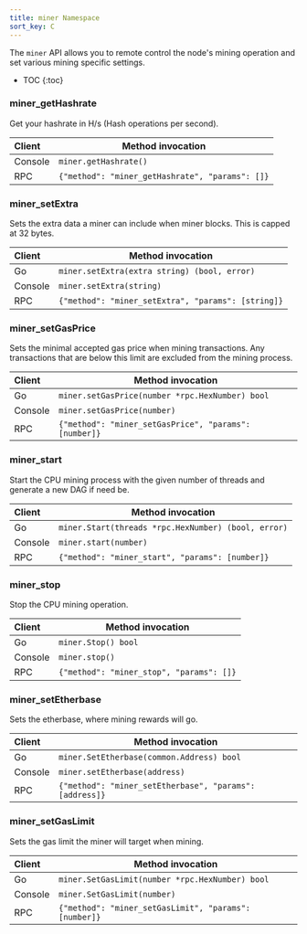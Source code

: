 ```yaml
---
title: miner Namespace
sort_key: C
---
```


The `miner` API allows you to remote control the node's mining operation and set various
mining specific settings.

* TOC
{:toc}

### miner_getHashrate

Get your hashrate in H/s (Hash operations per second).

| Client  | Method invocation                                           |
|:--------|-------------------------------------------------------------|
| Console | `miner.getHashrate()`                                       |
| RPC     | `{"method": "miner_getHashrate", "params": []}`             |

### miner_setExtra

Sets the extra data a miner can include when miner blocks. This is capped at
32 bytes.

| Client  | Method invocation                                  |
|:--------|----------------------------------------------------|
| Go      | `miner.setExtra(extra string) (bool, error)`       |
| Console | `miner.setExtra(string)`                           |
| RPC     | `{"method": "miner_setExtra", "params": [string]}` |

### miner_setGasPrice

Sets the minimal accepted gas price when mining transactions. Any transactions that are
below this limit are excluded from the mining process.

| Client  | Method invocation                                     |
|:--------|-------------------------------------------------------|
| Go      | `miner.setGasPrice(number *rpc.HexNumber) bool`       |
| Console | `miner.setGasPrice(number)`                           |
| RPC     | `{"method": "miner_setGasPrice", "params": [number]}` |

### miner_start

Start the CPU mining process with the given number of threads and generate a new DAG
if need be.

| Client  | Method invocation                                   |
|:--------|-----------------------------------------------------|
| Go      | `miner.Start(threads *rpc.HexNumber) (bool, error)` |
| Console | `miner.start(number)`                               |
| RPC     | `{"method": "miner_start", "params": [number]}`     |

### miner_stop

Stop the CPU mining operation.

| Client  | Method invocation                            |
|:--------|----------------------------------------------|
| Go      | `miner.Stop() bool`                          |
| Console | `miner.stop()`                               |
| RPC     | `{"method": "miner_stop", "params": []}`     |

### miner_setEtherbase

Sets the etherbase, where mining rewards will go.

| Client  | Method invocation                                           |
|:--------|-------------------------------------------------------------|
| Go      | `miner.SetEtherbase(common.Address) bool`                   |
| Console | `miner.setEtherbase(address)`                               |
| RPC     | `{"method": "miner_setEtherbase", "params": [address]}`     |

### miner_setGasLimit

Sets the gas limit the miner will target when mining. 

| Client  | Method invocation                                           |
|:--------|-------------------------------------------------------------|
| Go      | `miner.SetGasLimit(number *rpc.HexNumber) bool`             |
| Console | `miner.SetGasLimit(number)`                                 |
| RPC     | `{"method": "miner_setGasLimit", "params": [number]}`       |
